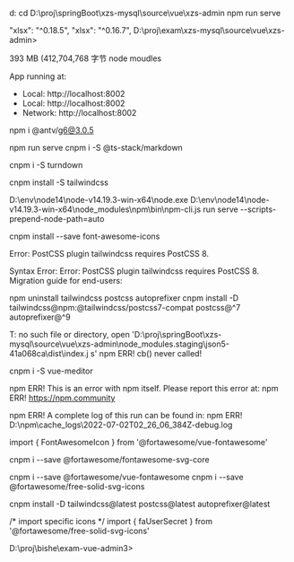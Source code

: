 
d:
cd D:\proj\springBoot\xzs-mysql\source\vue\xzs-admin
npm run serve

 "xlsx": "^0.18.5",
    "xlsx": "^0.16.7",
D:\proj\exam\xzs-mysql\source\vue\xzs-admin>

393 MB (412,704,768 字节
node moudles

  App running at:
  - Local:   http://localhost:8002
  - Local:   http://localhost:8002
  - Network: http://localhost:8002
  
  npm i @antv/g6@3.0.5

npm run serve
 cnpm i -S @ts-stack/markdown

  cnpm i -S  turndown

cnpm install -S tailwindcss

D:\env\node14\node-v14.19.3-win-x64\node.exe D:\env\node14\node-v14.19.3-win-x64\node_modules\npm\bin\npm-cli.js run serve --scripts-prepend-node-path=auto

cnpm  install --save font-awesome-icons

Error: PostCSS plugin tailwindcss requires PostCSS 8.

Syntax Error: Error: PostCSS plugin tailwindcss requires PostCSS 8.
Migration guide for end-users:

npm uninstall tailwindcss postcss autoprefixer
cnpm install -D tailwindcss@npm:@tailwindcss/postcss7-compat postcss@^7 autoprefixer@^9

T: no such file or directory, open 'D:\proj\springBoot\xzs-mysql\source\vue\xzs-admin\node_modules\.staging\json5-41a068ca\dist\index.j
s'
npm ERR! cb() never called!

cnpm i -S vue-meditor


npm ERR! This is an error with npm itself. Please report this error at:
npm ERR!     <https://npm.community>

npm ERR! A complete log of this run can be found in:
npm ERR!     D:\npm\cache\_logs\2022-07-02T02_26_06_384Z-debug.log


import { FontAwesomeIcon } from '@fortawesome/vue-fontawesome'

cnpm i --save @fortawesome/fontawesome-svg-core

cnpm i --save @fortawesome/vue-fontawesome
cnpm i --save  @fortawesome/free-solid-svg-icons

cnpm install -D tailwindcss@latest postcss@latest autoprefixer@latest


/* import specific icons */
import { faUserSecret } from '@fortawesome/free-solid-svg-icons'

D:\proj\bishe\exam-vue-admin3>